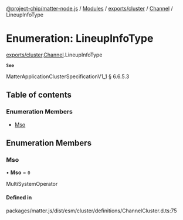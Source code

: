 [@project-chip/matter-node.js](../README.md) / [Modules](../modules.md) / [exports/cluster](../modules/exports_cluster.md) / [Channel](../modules/exports_cluster.Channel.md) / LineupInfoType

# Enumeration: LineupInfoType

[exports/cluster](../modules/exports_cluster.md).[Channel](../modules/exports_cluster.Channel.md).LineupInfoType

**`See`**

MatterApplicationClusterSpecificationV1_1 § 6.6.5.3

## Table of contents

### Enumeration Members

- [Mso](exports_cluster.Channel.LineupInfoType.md#mso)

## Enumeration Members

### Mso

• **Mso** = ``0``

MultiSystemOperator

#### Defined in

packages/matter.js/dist/esm/cluster/definitions/ChannelCluster.d.ts:75
